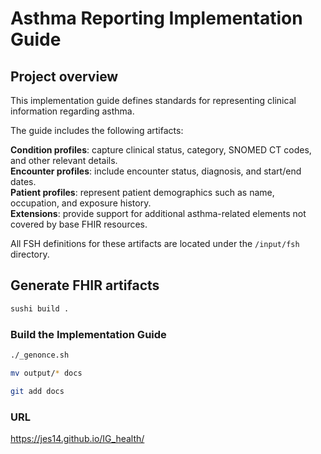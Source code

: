 # Asthma Reporting Implementation Guide

## Project overview

This implementation guide defines standards for representing clinical information regarding asthma.


The guide includes the following artifacts:


**Condition profiles**: capture clinical status, category, SNOMED CT codes, and other relevant details. <br/>
**Encounter profiles**: include encounter status, diagnosis, and start/end dates. <br/>
**Patient profiles**: represent patient demographics such as name, occupation, and exposure history. <br/>
**Extensions**: provide support for additional asthma-related elements not covered by base FHIR resources. <br/>

All FSH definitions for these artifacts are located under the `/input/fsh` directory.


## Generate FHIR artifacts 

```bash
sushi build .
```

### Build the Implementation Guide 
```bash
./_genonce.sh
```

```bash
mv output/* docs
```

```bash
git add docs
```

### URL
https://jes14.github.io/IG_health/
